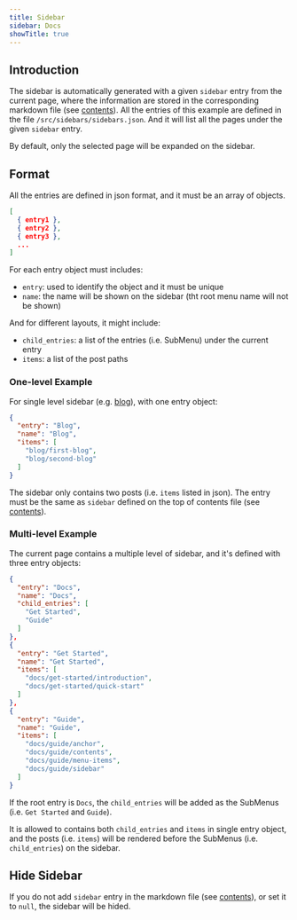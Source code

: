 ```yaml
---
title: Sidebar
sidebar: Docs
showTitle: true
---
```

## Introduction

The sidebar is automatically generated with a given `sidebar` entry from the current page, where the information are stored in the corresponding markdown file (see [contents](/docs/guide/contents#information-of-the-page)). All the entries of this example are defined in the file `/src/sidebars/sidebars.json`. And it will list all the pages under the given `sidebar` entry.

By default, only the selected page will be expanded on the sidebar.

## Format

All the entries are defined in json format, and it must be an array of objects.

```json
[
  { entry1 },
  { entry2 },
  { entry3 },
  ...
]
```

For each entry object must includes:

* `entry`: used to identify the object and it must be unique
* `name`: the name will be shown on the sidebar (tht root menu name will not be shown)

And for different layouts, it might include:

* `child_entries`: a list of the entries (i.e. SubMenu) under the current entry
* `items`: a list of the post paths

### One-level Example

For single level sidebar (e.g. [blog](/blog/first-blog)), with one entry object:

```json
{
  "entry": "Blog",
  "name": "Blog",
  "items": [
    "blog/first-blog",
    "blog/second-blog"
  ]
}
```

The sidebar only contains two posts (i.e. `items` listed in json). The entry must be the same as `sidebar` defined on the top of contents file (see [contents](/docs/guide/contents#information-of-the-page)).

### Multi-level Example

The current page contains a multiple level of sidebar, and it's defined with three entry objects:

```json
{
  "entry": "Docs",
  "name": "Docs",
  "child_entries": [
    "Get Started",
    "Guide"
  ]
},
{
  "entry": "Get Started",
  "name": "Get Started",
  "items": [
    "docs/get-started/introduction",
    "docs/get-started/quick-start"
  ]
},
{
  "entry": "Guide",
  "name": "Guide",
  "items": [
    "docs/guide/anchor",
    "docs/guide/contents",
    "docs/guide/menu-items",
    "docs/guide/sidebar"
  ]
}
```

If the root entry is `Docs`, the `child_entries` will be added as the SubMenus (i.e. `Get Started` and `Guide`).

It is allowed to contains both `child_entries` and `items` in single entry object, and the posts (i.e. `items`) will be rendered before the SubMenus (i.e. `child_entries`) on the sidebar.

## Hide Sidebar

If you do not add `sidebar` entry in the markdown file (see [contents](/docs/guide/contents/#information-of-the-page)), or set it to `null`, the sidebar will be hided.
